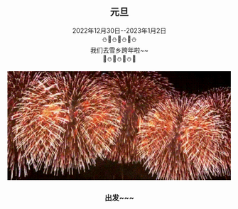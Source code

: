 <div align="center">

## 元旦

</div>

<div align="center">2022年12月30日--2023年1月2日</div>

<div align="center">⛄🎇⛄🎇⛄🎇⛄</div>

<div align="center">我们去雪乡跨年啦~~</div>

<div align="center">🎇⛄🎇⛄🎇⛄🎇</div>

<div align="center">

![](src\2023\61a761a5091a9bc3ff434302b1b20526.gif)

</div>

<div align="center">

### 出发~~~

</div>
